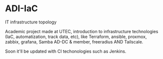 # ADI-IaC
IT infrastructure topology


Academic project made at UTEC, introduction to infrastructure technologies (IaC, automatization, track data, etc), like Terraform, ansible, proxmox, zabbix, grafana, Samba AD-DC & member, freeradius AND Tailscale. 

Soon it'll be updated with CI techonologies such as Jenkins.
